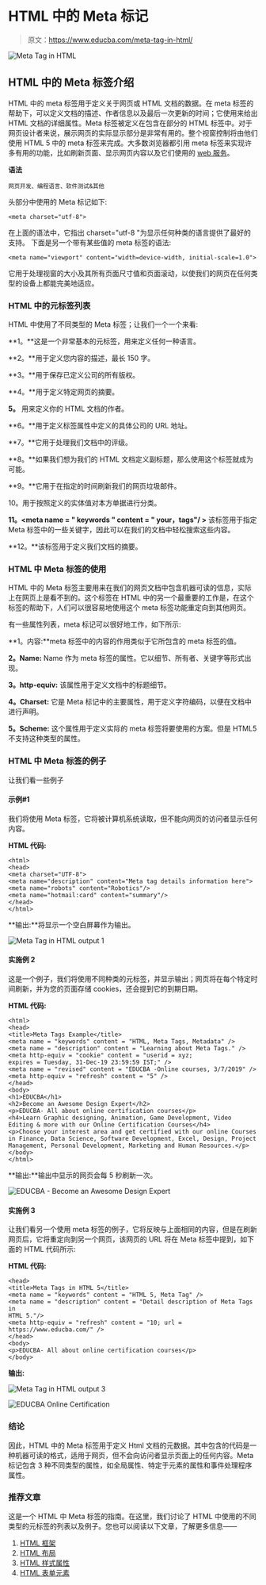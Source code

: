 # HTML 中的 Meta 标记

> 原文：<https://www.educba.com/meta-tag-in-html/>

![Meta Tag in HTML](img/eba8212d3dab1a8104134a1238ec843d.png)



## HTML 中的 Meta 标签介绍

HTML 中的 meta 标签用于定义关于网页或 HTML 文档的数据。在 meta 标签的帮助下，可以定义文档的描述、作者信息以及最后一次更新的时间；它使用来给出 HTML 文档的详细属性。Meta 标签被定义在包含在部分的 HTML 标签中。对于网页设计者来说，展示网页的实际显示部分是非常有用的。整个视窗控制将由他们使用 HTML 5 中的 meta 标签来完成。大多数浏览器都引用 meta 标签来实现许多有用的功能，比如刷新页面、显示网页内容以及它们使用的 [web 服务](https://www.educba.com/what-is-web-services/)。

**语法**

<small>网页开发、编程语言、软件测试&其他</small>

头部分中使用的 Meta 标记如下:

```
<meta charset="utf-8">
```

在上面的语法中，它指出 charset="utf-8 "为显示任何种类的语言提供了最好的支持。
下面是另一个带有某些值的 meta 标签的语法:

```
<meta name="viewport" content="width=device-width, initial-scale=1.0">
```

它用于处理视窗的大小及其所有页面尺寸值和页面滚动，以使我们的网页在任何类型的设备上都能完美地适应。

### HTML 中的元标签列表

HTML 中使用了不同类型的 Meta 标签；让我们一个一个来看:

**1。<meta charset = " UTF-8">**这是一个非常基本的元标签，用来定义任何一种语言。

**2。<meta name = " description " content = " 150 words ">**用于定义您内容的描述，最长 150 字。

**3。<meta name = " copyright " content = " company name ">**用于保存已定义公司的所有版权。

**4。<meta name = " abstract " content = " ">**用于定义特定网页的摘要。

**5。<meta name = " author " content = " name，email@hotmail.com" >** 用来定义你的 HTML 文档的作者。

**6。<meta name = " url " content = " http://www . websiteaddress . com ">**用于定义标签属性中定义的具体公司的 URL 地址。

**7。<meta name = " rating " content = " General ">**它用于处理我们文档中的评级。

**8。<meta name = " subtitle " content = " subtitle using meta tag ">**如果我们想为我们的 HTML 文档定义副标题，那么使用这个标签就成为可能。

**9。<meta name = " refresh " content = " 50">**它用于在指定的时间刷新我们的网页垃圾邮件。

10。<meta name = " class ification " content = " Business ">用于按照定义的实体值对本方单据进行分类。

**11。<meta name = " keywords " content = " your，tags"/ >** 该标签用于指定 Meta 标签中的一些关键字，因此可以在我们的文档中轻松搜索这些内容。

**12。<meta name = " summary " content = " ">**该标签用于定义我们文档的摘要。

### HTML 中 Meta 标签的使用

HTML 中的 Meta 标签主要用来在我们的网页文档中包含机器可读的信息，实际上在网页上是看不到的。这个标签在 HTML 中的另一个最重要的工作是，在这个标签的帮助下，人们可以很容易地使用这个 meta 标签功能重定向到其他网页。

有一些属性列表，meta 标记可以很好地工作，如下所示:

**1。内容:**meta 标签中的内容的作用类似于它所包含的 meta 标签的值。

**2。Name:** Name 作为 meta 标签的属性。它以细节、所有者、关键字等形式出现。

**3。http-equiv:** 该属性用于定义文档中的标题细节。

**4。Charset:** 它是 Meta 标记中的主要属性，用于定义字符编码，以便在文档中进行声明。

**5。Scheme:** 这个属性用于定义实际的 meta 标签将要使用的方案。但是 HTML5 不支持这种类型的属性。

### HTML 中 Meta 标签的例子

让我们看一些例子

#### 示例#1

我们将使用 Meta 标签，它将被计算机系统读取，但不能向网页的访问者显示任何内容。

**HTML 代码:**

```
<html>
<head>
<meta charset="UTF-8">
<meta name="description" content="Meta tag details information here">
<meta name="robots" content="Robotics"/>
<meta name="hotmail:card" content="summary"/>
</head>
</html>
```

**输出:**将显示一个空白屏幕作为输出。

![Meta Tag in HTML output 1](img/0b68f244b12d4bdc8a16bbdc8616ecec.png)



#### 实施例 2

这是一个例子，我们将使用不同种类的元标签，并显示输出；网页将在每个特定时间刷新，并为您的页面存储 cookies，还会提到它的到期日期。

**HTML 代码:**

```
<html>
<head>
<title>Meta Tags Example</title>
<meta name = "keywords" content = "HTML, Meta Tags, Metadata" />
<meta name = "description" content = "Learning about Meta Tags." />
<meta http-equiv = "cookie" content = "userid = xyz;
expires = Tuesday, 31-Dec-19 23:59:59 IST;" />
<meta name = "revised" content = "EDUCBA -Online courses, 3/7/2019" />
<meta http-equiv = "refresh" content = "5" />
</head>
<body>
<h1>EDUCBA</h1>
<h2>Become an Awesome Design Expert</h2>
<p>EDUCBA- All about online certification courses</p>
<h4>Learn Graphic designing, Animation, Game Development, Video Editing & more with our Online Certification Courses</h4>
<p>Choose your interest area and get certified with our online Courses in Finance, Data Science, Software Development, Excel, Design, Project Management, Personal Development, Marketing and Human Resources.</p>
</body>
</html>
```

**输出:**输出中显示的网页会每 5 秒刷新一次。

![EDUCBA - Become an Awesome Design Expert](img/fdc24a892951003c15927b89ca3887fc.png)



#### 实施例 3

让我们看另一个使用 meta 标签的例子，它将反映与上面相同的内容，但是在刷新网页后，它将重定向到另一个网页，该网页的 URL 将在 Meta 标签中提到，如下面的 HTML 代码所示:

**HTML 代码:**

```
<head>
<title>Meta Tags in HTML 5</title>
<meta name = "keywords" content = "HTML 5, Meta Tag" />
<meta name = "description" content = "Detail description of Meta Tags in
HTML 5."/>
<meta http-equiv = "refresh" content = "10; url = https://www.educba.com/" />
</head>
<body>
<p>EDUCBA- All about online certification courses</p>
</body>
```

**输出:**

![Meta Tag in HTML output 3](img/dd325e0e69ab1a3b43fcf9c3deb559d1.png)



![EDUCBA Online Certification](img/8576081a9dac2c11b719448cbc9d4315.png)



### 结论

因此，HTML 中的 Meta 标签用于定义 Html 文档的元数据。其中包含的代码是一种机器可读的格式，适用于网页，但不会向访问者显示页面上的任何内容。Meta 标记包含 3 种不同类型的属性，如全局属性、特定于元素的属性和事件处理程序属性。

### 推荐文章

这是一个 HTML 中 Meta 标签的指南。在这里，我们讨论了 HTML 中使用的不同类型的元标签的列表以及例子。您也可以阅读以下文章，了解更多信息——

1.  [HTML 框架](https://www.educba.com/html-frames/)
2.  [HTML 布局](https://www.educba.com/html-layout/)
3.  [HTML 样式属性](https://www.educba.com/html-style-attribute/)
4.  [HTML 表单元素](https://www.educba.com/html-form-elements/)





